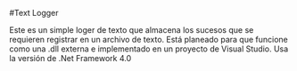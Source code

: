#Text Logger

Este es un simple loger de texto que almacena los sucesos que se requieren registrar en un archivo de texto. Está planeado para que funcione como una .dll externa e implementado en un proyecto de Visual Studio. Usa la versión de .Net Framework 4.0